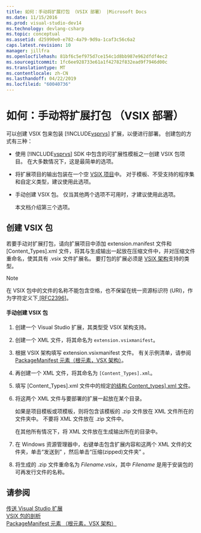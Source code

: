 ```yaml
---
title: 如何：手动将扩展打包 （VSIX 部署） |Microsoft Docs
ms.date: 11/15/2016
ms.prod: visual-studio-dev14
ms.technology: devlang-csharp
ms.topic: conceptual
ms.assetid: d25990e0-e782-4a79-9d9a-1caf3c56c6a2
caps.latest.revision: 10
manager: jillfra
ms.openlocfilehash: 81bf6c5ef975d7ce154c1d8bb987e962dfdf4ec2
ms.sourcegitcommit: 1fc6ee928733e61a1f42782f832ead9f7946d00c
ms.translationtype: MT
ms.contentlocale: zh-CN
ms.lasthandoff: 04/22/2019
ms.locfileid: "60040736"
---
```

# <a name="how-to-manually-package-an-extension-vsix-deployment"></a>如何：手动将扩展打包 （VSIX 部署）
可以创建 VSIX 包来包装 [!INCLUDE[vsprvs](../includes/vsprvs-md.md)] 扩展，以便进行部署。 创建包的方式有三种：  
  
- 使用 [!INCLUDE[vsprvs](../includes/vsprvs-md.md)] SDK 中包含的可扩展性模板之一创建 VSIX 包项目。 在大多数情况下，这是最简单的选项。  
  
- 将扩展项目的输出包装在一个空 [VSIX 项目](../extensibility/vsix-project-template.md)中。 对于模板、不受支持的程序集和自定义类型，建议使用此选项。  
  
- 手动创建 VSIX 包。 仅当其他两个选项不可用时，才建议使用此选项。  
  
  本文档介绍第三个选项。  
  
## <a name="creating-a-vsix-package"></a>创建 VSIX 包  
 若要手动对扩展打包，请向扩展项目中添加 extension.manifest 文件和 [Content_Types].xml 文件，将其与生成输出一起放在压缩文件中，并对压缩文件重命名，使其具有 .vsix 文件扩展名。 要打包的扩展必须是 [VSIX 架构](http://msdn.microsoft.com/76e410ec-b1fb-4652-ac98-4a4c52e09a2b)支持的类型。  
  
> [!NOTE]
>  在 VSIX 包中的文件的名称不能包含空格，也不保留在统一资源标识符 (URI)，作为字符定义下[ \[RFC2396\]](http://go.microsoft.com/fwlink/?LinkId=90339)。  
  
#### <a name="to-manually-create-a-vsix-package"></a>手动创建 VSIX 包  
  
1. 创建一个 Visual Studio 扩展，其类型受 VSIX 架构支持。  
  
2. 创建一个 XML 文件，将其命名为 `extension.vsixmanifest`。  
  
3. 根据 VSIX 架构填写 extension.vsixmanifest 文件。 有关示例清单，请参阅 [PackageManifest 元素（根元素，VSX 架构）](http://msdn.microsoft.com/f8ae42ba-775a-4d2b-976a-f556e147f187)。  
  
4. 再创建一个 XML 文件，将其命名为 `[Content_Types].xml`。  
  
5. 填写 [Content_Types].xml 文件中的规定[的结构 Content_types\].xml 文件](../extensibility/the-structure-of-the-content-types-dot-xml-file.md)。  
  
6. 将这两个 XML 文件与要部署的扩展一起放在某个目录。  
  
     如果是项目模板或项模板，则将包含该模板的 .zip 文件放在 XML 文件所在的文件夹中。 不要将 XML 文件放在 .zip 文件中。  
  
     在其他所有情况下，将 XML 文件放在生成输出所在的目录中。  
  
7. 在 Windows 资源管理器中，右键单击包含扩展内容和这两个 XML 文件的文件夹，单击“发送到” ，然后单击“压缩(zipped)文件夹” 。  
  
8. 将生成的 .zip 文件重命名为 *Filename*.vsix，其中 *Filename* 是用于安装包的可再发行文件的名称。  
  
## <a name="see-also"></a>请参阅  
 [传送 Visual Studio 扩展](../extensibility/shipping-visual-studio-extensions.md)   
 [VSIX 包的剖析](../extensibility/anatomy-of-a-vsix-package.md)   
 [PackageManifest 元素 （根元素，VSX 架构）](http://msdn.microsoft.com/f8ae42ba-775a-4d2b-976a-f556e147f187)